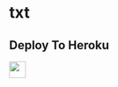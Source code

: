 # txt

## Deploy To Heroku

<a href="https://heroku.com/deploy?template=https://github.com/siddbot1/txt01">
     <img height="30px" src="https://img.shields.io/badge/Deploy%20To%20Heroku-blueviolet?style=for-the-badge&logo=heroku">
  </a>
